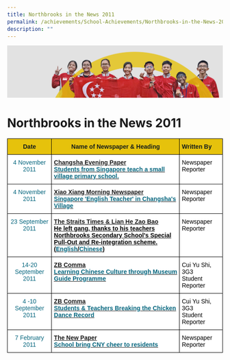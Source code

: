 ```yaml
---
title: Northbrooks in the News 2011
permalink: /achievements/School-Achievements/Northbrooks-in-the-News-2011/
description: ""
---
```


![](/images/achievements.jpg)

Northbrooks in the News 2011
============================

<style type="text/css">
.tg  {border-collapse:collapse;border-spacing:0;}
.tg td{border-color:black;border-style:solid;border-width:1px;font-family:Arial, sans-serif;font-size:14px;
  overflow:hidden;padding:10px 5px;word-break:normal;}
.tg th{border-color:black;border-style:solid;border-width:1px;font-family:Arial, sans-serif;font-size:14px;
  font-weight:normal;overflow:hidden;padding:10px 5px;word-break:normal;}
.tg .tg-va4t{background-color:#FFF;font-weight:bold;text-align:left;text-decoration:underline;vertical-align:top}
.tg .tg-ayh6{background-color:#E6C20C;color:#141D1C;font-weight:bold;text-align:center;vertical-align:top}
.tg .tg-k88s{background-color:#E6C20C;color:#141D1C;font-weight:bold;text-align:left;vertical-align:top}
.tg .tg-norj{background-color:#FFF;color:#06667E;font-weight:bold;text-align:center;vertical-align:top}
.tg .tg-ktyi{background-color:#FFF;text-align:left;vertical-align:top}
</style>
<table class="tg">
<thead>
  <tr>
    <th class="tg-ayh6">Date </th>
    <th class="tg-ayh6">Name of Newspaper &amp; Heading<br></th>
    <th class="tg-k88s">Written By <br></th>
  </tr>
</thead>
<tbody>
  <tr>
    <td class="tg-norj"><span style="font-weight:500;color:#06667E">4 November 2011</span></td>
    <td class="tg-va4t">Changsha Evening Paper<br><a href="http://cswb.changsha.cn/CSWB/20111104/Cont_1_6_189260.htm"><span style="color:#06667E">Students from Singapore teach a small village primary school.</span></a></td>
    <td class="tg-ktyi"><span style="color:#000">Newspaper Reporter</span></td>
  </tr>
  <tr>
    <td class="tg-norj"><span style="font-weight:500;color:#06667E">4 November 2011</span></td>
    <td class="tg-va4t">Xiao Xiang Morning Newspaper<br><a href="http://xxcb.cn/show.asp?id=1137294"><span style="color:#06667E">Singapore 'English Teacher' in Changsha's Village</span></a></td>
    <td class="tg-ktyi"><span style="color:#000">Newspaper Reporter</span></td>
  </tr>
  <tr>
    <td class="tg-norj"><span style="font-weight:500;color:#06667E">23 September 2011</span></td>
    <td class="tg-va4t">The Straits Times &amp; Lian He Zao Bao<br><span style="color:#000">He left gang, thanks to his teachers</span><br><span style="color:#000">Northbrooks Secondary School's Special Pull-Out and Re-integration scheme. (</span><a href="https://northbrookssec-moe-edu-sg.cwp-stg.sg/qql/slot/u162/Achievements/NB%20in%20the%20News/2011%20NB%20in%20the%20News/2011%20NB%20in%20the%20News/Vester.jpg"><span style="color:#06667E">English</span></a><span style="color:#000">/</span><a href="https://northbrookssec-moe-edu-sg.cwp-stg.sg/qql/slot/u162/Achievements/NB%20in%20the%20News/2011%20NB%20in%20the%20News/2011%20NB%20in%20the%20News/Vester_chinese.jpg"><span style="color:#06667E">Chinese</span></a><span style="color:#000">)</span></td>
    <td class="tg-ktyi"><span style="color:#000">Newspaper Reporter</span></td>
  </tr>
  <tr>
    <td class="tg-norj"><span style="font-weight:500;color:#06667E">14-20 September 2011</span></td>
    <td class="tg-va4t">ZB Comma<br><a href="https://northbrookssec-moe-edu-sg.cwp-stg.sg/qql/slot/u162/Achievements/NB%20in%20the%20News/2011%20NB%20in%20the%20News/2011%20NB%20in%20the%20News/Museum_Guide_Programme_14Sept20.jpg"><span style="color:#06667E">Learning Chinese Culture through Museum Guide Programme</span></a></td>
    <td class="tg-ktyi"><span style="color:#000">Cui Yu Shi, 3G3</span><br><span style="color:#000">Student Reporter </span></td>
  </tr>
  <tr>
    <td class="tg-norj"><span style="font-weight:500;color:#06667E">4 -10 September 2011</span></td>
    <td class="tg-va4t">ZB Comma<br><a href="https://northbrookssec-moe-edu-sg.cwp-stg.sg/qql/slot/u162/Achievements/NB%20in%20the%20News/2011%20NB%20in%20the%20News/2011%20NB%20in%20the%20News/Chicken_Dance_4Sept10.jpg"><span style="color:#06667E">Students &amp; Teachers Breaking the Chicken Dance Record</span></a></td>
    <td class="tg-ktyi"><span style="color:#000">Cui Yu Shi, 3G3</span><br><span style="color:#000">Student Reporter </span></td>
  </tr>
  <tr>
    <td class="tg-norj"><span style="font-weight:500;color:#06667E">7 February 2011</span></td>
    <td class="tg-va4t">The New Paper<br><a href="https://northbrookssec-moe-edu-sg.cwp-stg.sg/qql/slot/u162/Achievements/NB%20in%20the%20News/2011%20NB%20in%20the%20News/2011%20NB%20in%20the%20News/CNY.jpg"><span style="color:#06667E">School bring CNY cheer to residents</span></a></td>
    <td class="tg-ktyi"><span style="color:#000">Newspaper Reporter</span></td>
  </tr>
</tbody>
</table>